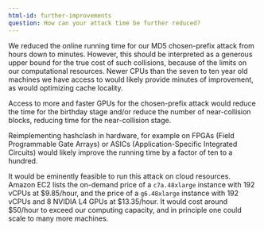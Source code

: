 ```yaml
---
html-id: further-improvements
question: How can your attack time be further reduced?
---
```


We reduced the online running time for our MD5 chosen-prefix attack from hours down to minutes. However, this should be interpreted as a generous upper bound for the true cost of such collisions, because of the limits on our computational resources. Newer CPUs than the seven to ten year old machines we have access to would likely provide minutes of improvement, as would optimizing cache locality.

Access to more and faster GPUs for the chosen-prefix attack would reduce the time for the birthday stage and/or reduce the number of near-collision blocks, reducing time for the near-collision stage.

Reimplementing hashclash in hardware, for example on FPGAs (Field Programmable Gate Arrays) or ASICs (Application-Specific Integrated Circuits) would likely improve the running time by a factor of ten to a hundred.

It would be eminently feasible to run this attack on cloud resources.  Amazon EC2 lists the on-demand price of a `c7a.48xlarge` instance with 192 vCPUs at $9.85/hour, and the price of a `g6.48xlarge` instance with 192 vCPUs and 8 NVIDIA L4 GPUs at $13.35/hour.  It would cost around $50/hour to exceed our computing capacity, and in principle one could scale to many more machines.
